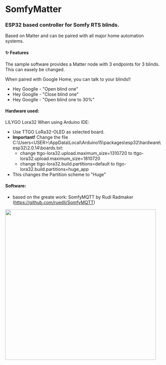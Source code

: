 # SomfyMatter
### ESP32 based controller for Somfy RTS blinds.
Based on Matter and can be paired with all major home automation systems.
#### ✨ Features
The sample software provides a Matter node with 3 endpoints for 3 blinds. This can easely be changed.

When paired with Google Home, you can talk to your blinds!!
- Hey Googlle - "Open blind one"
- Hey Googlle - "Close blind one"
- Hey Googlle - "Open blind one to 30%"

#### Hardware used: 
LILYGO Lora32
When using Arduino IDE:
- Use TTGO LoRa32-OLED as selected board.
- <B>Important!</B> Change the file C:\Users\<USER>\AppData\Local\Arduino15\packages\esp32\hardware\esp32\2.0.14\boards.txt:
  - change ttgo-lora32.upload.maximum_size=1310720 to ttgo-lora32.upload.maximum_size=1810720
  - change ttgo-lora32.build.partitions=default to ttgo-lora32.build.partitions=huge_app
- This changes the Partition scheme to "Huge"
#### Software:
- based on the greate work: SomfyMQTT by Rudi Radmaker (https://github.com/ruedli/SomfyMQTT)

<img src="public/SomfyMatterESP32.png" width="480"/>
  
